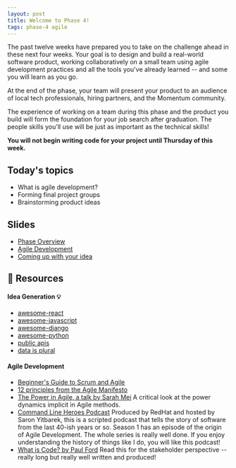 ```yaml
---
layout: post
title: Welcome to Phase 4!
tags: phase-4 agile
---
```


The past twelve weeks have prepared you to take on the challenge ahead in these next four weeks. Your goal is to design and build a real-world software product, working collaboratively on a small team using agile development practices and all the tools you've already learned -- and some you will learn as you go.

At the end of the phase, your team will present your product to an audience of local tech professionals, hiring partners, and the Momentum community.

The experience of working on a team during this phase and the product you build will form the foundation for your job search after graduation. The people skills you'll use will be just as important as the technical skills!

**You will not begin writing code for your project until Thursday of this week.**

## Today's topics

- What is agile development?
- Forming final project groups
- Brainstorming product ideas

## Slides

- [Phase Overview](https://drive.google.com/file/d/1wuwOF6LINh47GZu3XAsQWFImekWCvci9/view?usp=sharing)
- [Agile Development](https://drive.google.com/file/d/11FdKfcBitBjs7R6Tqkug7oTn9NWdCltQ/view?usp=sharing)
- [Coming up with your idea](https://drive.google.com/file/d/1vLEOotRpy3s_scOP6hLOwntxkzZp__on/view?usp=sharing)

## 🔖 Resources

#### Idea Generation 💡

- [awesome-react](https://github.com/enaqx/awesome-react)
- [awesome-javascript](https://github.com/sorrycc/awesome-javascript)
- [awesome-django](https://github.com/wsvincent/awesome-django)
- [awesome-python](https://github.com/vinta/awesome-python)
- [public apis](https://github.com/public-apis/public-apis)
- [data is plural](https://www.data-is-plural.com/)

#### Agile Development

- [Beginner's Guide to Scrum and Agile](https://blog.trello.com/beginners-guide-scrum-and-agile-project-management)
- [12 principles from the Agile Manifesto](https://www.agilealliance.org/agile101/12-principles-behind-the-agile-manifesto/)
- [The Power in Agile, a talk by Sarah Mei](https://www.youtube.com/watch?v=YL-6RCTywbc&feature=youtu.be) A critical look at the power dynamics implicit in Agile methods.
- [Command Line Heroes Podcast](https://www.redhat.com/en/command-line-heroes) Produced by RedHat and hosted by Saron Yitbarek, this is a scripted podcast that tells the story of software from the last 40-ish years or so. Season 1 has an episode of the origin of Agile Development. The whole series is really well done. If you enjoy understanding the history of things like I do, you will like this podcast!
- [What is Code? by Paul Ford](https://www.bloomberg.com/graphics/2015-paul-ford-what-is-code/) Read this for the stakeholder perspective -- really long but really well written and produced!
